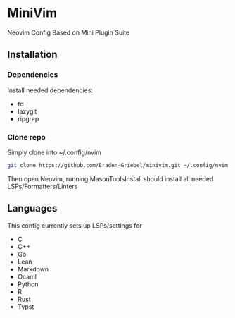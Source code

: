# MiniVim

Neovim Config Based on Mini Plugin Suite

## Installation

### Dependencies

Install needed dependencies:

- fd
- lazygit
- ripgrep

### Clone repo

Simply clone into ~/.config/nvim

```bash
git clone https://github.com/Braden-Griebel/minivim.git ~/.config/nvim
```

Then open Neovim, running MasonToolsInstall should install
all needed LSPs/Formatters/Linters

## Languages

This config currently sets up LSPs/settings for

- C
- C++
- Go
- Lean
- Markdown
- Ocaml
- Python
- R
- Rust
- Typst
